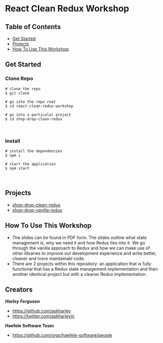 # React Clean Redux Workshop

## Table of Contents
* [Get Started](#get-started)
* [Projects](#projects)
* [How To Use This Workshop](#how-to-use-this-workshop)
​
## Get Started

### Clone Repo
```
# clone the repo
$ git clone 
​
# go into the repo root
$ cd react-clean-redux-workshop
​
# go into a particular project
$ cd shop-drop-clean-redux
```
​
### Install
```
# install the dependencies
$ npm i
​
# start the application
$ npm start
```
​
## Projects

* [shop-drop-clean-redux](https://github.com/haefele-software/react-recoil-workshop/tree/master/discordia-empty-start)
* [shop-drop-vanilla-redux](https://github.com/haefele-software/react-recoil-workshop/tree/master/discordia-redux-final)
​
​
## How To Use This Workshop
- The slides can be found in PDF form. The slides outline what state management is, why we need it and how Redux ties into it. We go through the vanilla approach to Redux and how we can make use of other libraries to improve out development experience and write better, cleaner and more maintainabl code.
- There are 2 projects within this repository: an application that is fully functional that has a Redux state management implementation and then another identical project but with a cleaner Redux implementation.

## Creators

***Harley Ferguson***
* <https://github.com/askharley>
* <https://twitter.com/askharleyio>

**Haefele Software Team**
* <https://github.com/orgs/haefele-software/people>
